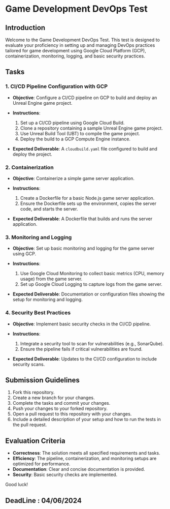 # Game Development DevOps Test

## Introduction

Welcome to the Game Development DevOps Test. This test is designed to evaluate your proficiency in setting up and managing DevOps practices tailored for game development using Google Cloud Platform (GCP), containerization, monitoring, logging, and basic security practices.

## Tasks

### 1. CI/CD Pipeline Configuration with GCP

- **Objective**: Configure a CI/CD pipeline on GCP to build and deploy an Unreal Engine game project.
- **Instructions**:
  1. Set up a CI/CD pipeline using Google Cloud Build.
  2. Clone a repository containing a sample Unreal Engine game project.
  3. Use Unreal Build Tool (UBT) to compile the game project.
  4. Deploy the build to a GCP Compute Engine instance.
  
- **Expected Deliverable**: A `cloudbuild.yaml` file configured to build and deploy the project.

### 2. Containerization

- **Objective**: Containerize a simple game server application.
- **Instructions**:
  1. Create a Dockerfile for a basic Node.js game server application.
  2. Ensure the Dockerfile sets up the environment, copies the server code, and starts the server.
  
- **Expected Deliverable**: A Dockerfile that builds and runs the server application.

### 3. Monitoring and Logging

- **Objective**: Set up basic monitoring and logging for the game server using GCP.
- **Instructions**:
  1. Use Google Cloud Monitoring to collect basic metrics (CPU, memory usage) from the game server.
  2. Set up Google Cloud Logging to capture logs from the game server.
  
- **Expected Deliverable**: Documentation or configuration files showing the setup for monitoring and logging.

### 4. Security Best Practices

- **Objective**: Implement basic security checks in the CI/CD pipeline.
- **Instructions**:
  1. Integrate a security tool to scan for vulnerabilities (e.g., SonarQube).
  2. Ensure the pipeline fails if critical vulnerabilities are found.
  
- **Expected Deliverable**: Updates to the CI/CD configuration to include security scans.

## Submission Guidelines

1. Fork this repository.
2. Create a new branch for your changes.
3. Complete the tasks and commit your changes.
4. Push your changes to your forked repository.
5. Open a pull request to this repository with your changes.
6. Include a detailed description of your setup and how to run the tests in the pull request.

## Evaluation Criteria

- **Correctness**: The solution meets all specified requirements and tasks.
- **Efficiency**: The pipeline, containerization, and monitoring setups are optimized for performance.
- **Documentation**: Clear and concise documentation is provided.
- **Security**: Basic security checks are implemented.

Good luck!

## DeadLine : 04/06/2024